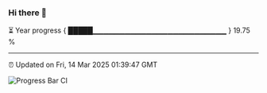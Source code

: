 ### Hi there 👋

⏳ Year progress { █████▁▁▁▁▁▁▁▁▁▁▁▁▁▁▁▁▁▁▁▁▁▁▁▁▁ } 19.75 %

---

⏰ Updated on Fri, 14 Mar 2025 01:39:47 GMT

![Progress Bar CI](https://github.com/liununu/liununu/workflows/Progress%20Bar%20CI/badge.svg)
